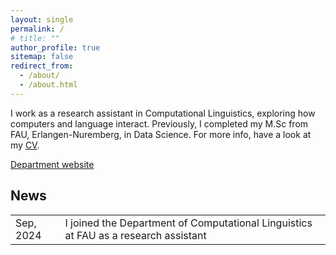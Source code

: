 ```yaml
---
layout: single
permalink: /
# title: ""
author_profile: true
sitemap: false
redirect_from: 
  - /about/
  - /about.html
---
```


I work as a research assistant in Computational Linguistics, exploring how computers and language interact. Previously, I completed my M.Sc from FAU, Erlangen-Nuremberg, in Data Science.
For more info, have a look at my [CV](https://naveedunjum.github.io/cv/).

[Department website](https://www.linguistik.phil.fau.de/)

## News

<table class="twoColumnTable">
    <tbody>
        <tr>
            <td class="left-column">Sep, 2024</td>
            <td class="right-column">I joined the Department of Computational Linguistics at FAU as a research assistant</td>
        </tr>
    </tbody>
</table>

